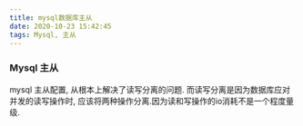 ```yaml
---
title: mysql数据库主从
date: 2020-10-23 15:42:45
tags: Mysql, 主从
---
```

### Mysql 主从
mysql 主从配置, 从根本上解决了读写分离的问题. 而读写分离是因为数据库应对并发的读写操作时, 应该将两种操作分离.因为读和写操作的io消耗不是一个程度量级.
